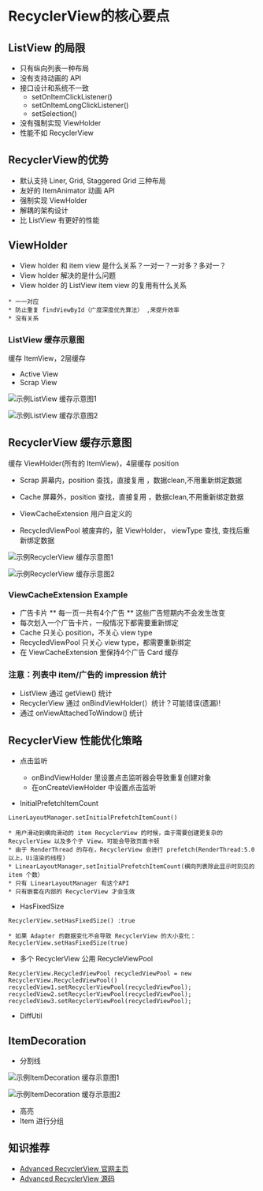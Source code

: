 # RecyclerView的核心要点

## ListView 的局限
* 只有纵向列表一种布局
* 没有支持动画的 API
* 接口设计和系统不一致
    * setOnItemClickListener()
    * setOnItemLongClickListener()
    * setSelection()
* 没有强制实现 ViewHolder
* 性能不如 RecyclerView

## RecyclerView的优势
* 默认支持 Liner, Grid, Staggered Grid 三种布局
* 友好的 ItemAnimator 动画 API
* 强制实现 ViewHolder
* 解耦的架构设计
* 比 ListView 有更好的性能

## ViewHolder
* View holder 和 item view 是什么关系？一对一？一对多？多对一？
* View holder 解决的是什么问题
* View holder 的 ListView item view 的复用有什么关系

``` 
* 一一对应
* 防止重复 findViewById（广度深度优先算法） ,来提升效率
* 没有关系
```

### ListView 缓存示意图 
缓存 ItemView，2层缓存
* Active View
* Scrap View

![示例ListView 缓存示意图1](https://raw.githubusercontent.com/wxmylife/wxmylife/master/art/listview_cache1.png)

![示例ListView 缓存示意图2](https://raw.githubusercontent.com/wxmylife/wxmylife/master/art/listview_cache2.png)

## RecyclerView 缓存示意图 
缓存 ViewHolder(所有的 ItemView)，4层缓存 position
* Scrap 屏幕内，position 查找，直接复用 ，数据clean,不用重新绑定数据
* Cache 屏幕外，position 查找，直接复用 ，数据clean,不用重新绑定数据

* ViewCacheExtension 用户自定义的
* RecycledViewPool 被废弃的，脏 ViewHolder， viewType 查找, 查找后重新绑定数据

![示例RecyclerView 缓存示意图1](https://raw.githubusercontent.com/wxmylife/wxmylife/master/art/recyclerview_cache1.png)

![示例RecyclerView 缓存示意图2](https://raw.githubusercontent.com/wxmylife/wxmylife/master/art/recyclerview_cache2.png)

### ViewCacheExtension Example
* 广告卡片
    ** 每一页一共有4个广告
    ** 这些广告短期内不会发生改变
* 每次划入一个广告卡片，一般情况下都需要重新绑定
* Cache 只关心 position，不关心 view type
* RecycledViewPool 只关心 view type，都需要重新绑定
* 在 ViewCacheExtension 里保持4个广告 Card 缓存

### 注意：列表中 item/广告的 impression 统计
* ListView 通过 getView() 统计
* RecyclerView 通过 onBindViewHolder(）统计？可能错误(遗漏)!
* 通过 onViewAttachedToWindow() 统计 

## RecyclerView 性能优化策略
* 点击监听  
    * onBindViewHolder 里设置点击监听器会导致重复创建对象
    * 在onCreateViewHolder 中设置点击监听

* InitialPrefetchItemCount
```
LinerLayoutManager.setInitialPrefetchItemCount()
```
    * 用户滑动到横向滑动的 item RecyclerView 的时候，由于需要创建更复杂的 RecyclerView 以及多个子 View，可能会导致页面卡顿
    * 由于 RenderThread 的存在，RecyclerView 会进行 prefetch(RenderThread:5.0以上，Ui渲染的线程)
    * LinearLayoutManager,setInitialPrefetchItemCount(横向列表除此显示时刻见的 item 个数）
    * 只有 LinearLayoutManager 有这个API
    * 只有嵌套在内部的 RecyclerView 才会生效

* HasFixedSize
```
RecyclerView.setHasFixedSize() :true
```
    * 如果 Adapter 的数据变化不会导致 RecyclerView 的大小变化：RecyclerView.setHasFixedSize(true)
    
* 多个 RecyclerView 公用 RecycleViewPool
```
RecyclerView.RecycledViewPool recycledViewPool = new RecyclerView.RecycledViewPool()
recycledView1.setRecyclerViewPool(recycledViewPool);
recycledView2.setRecyclerViewPool(recycledViewPool);
recycledView3.setRecyclerViewPool(recycledViewPool);
```
* DiffUtil

## ItemDecoration
* 分割线

![示例ItemDecoration 缓存示意图1](https://raw.githubusercontent.com/wxmylife/wxmylife/master/art/itemdecoration_1.png)

![示例ItemDecoration 缓存示意图2](https://raw.githubusercontent.com/wxmylife/wxmylife/master/art/itemdecoration_2.png)

* 高亮
* Item 进行分组

## 知识推荐

* [Advanced RecyclerView 官网主页 ](https://advancedrecyclerview.h6ah4i.com)
* [Advanced RecyclerView 源码 ](https://github.com/h6ah4i/android-advancedrecyclerview)
